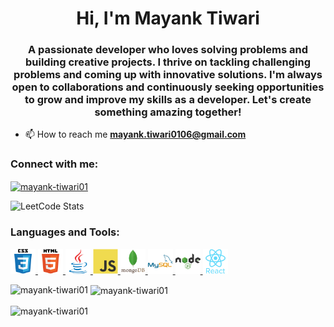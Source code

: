 <h1 align="center">Hi, I'm Mayank Tiwari</h1>
<h3 align="center">A passionate developer who loves solving problems and building creative projects. I thrive on tackling challenging problems and coming up with innovative solutions. I'm always open to collaborations and continuously seeking opportunities to grow and improve my skills as a developer. Let's create something amazing together!</h3>

- 📫 How to reach me **mayank.tiwari0106@gmail.com**

<h3 align="left">Connect with me:</h3>
<p align="left">
<a href="https://www.leetcode.com/mayank-tiwari01" target="blank"><img align="center" src="https://raw.githubusercontent.com/rahuldkjain/github-profile-readme-generator/master/src/images/icons/Social/leet-code.svg" alt="mayank-tiwari01" height="30" width="40" /></a>
</p>

![LeetCode Stats](https://leetcard.jacoblin.cool/Mayank-Tiwari01?theme=light&font=Harmattan&ext=heatmap)

<h3 align="left">Languages and Tools:</h3>
<p align="left"> <a href="https://www.w3schools.com/css/" target="_blank" rel="noreferrer"> <img src="https://raw.githubusercontent.com/devicons/devicon/master/icons/css3/css3-original-wordmark.svg" alt="css3" width="40" height="40"/> </a> <a href="https://www.w3.org/html/" target="_blank" rel="noreferrer"> <img src="https://raw.githubusercontent.com/devicons/devicon/master/icons/html5/html5-original-wordmark.svg" alt="html5" width="40" height="40"/> </a> <a href="https://www.java.com" target="_blank" rel="noreferrer"> <img src="https://raw.githubusercontent.com/devicons/devicon/master/icons/java/java-original.svg" alt="java" width="40" height="40"/> </a> <a href="https://developer.mozilla.org/en-US/docs/Web/JavaScript" target="_blank" rel="noreferrer"> <img src="https://raw.githubusercontent.com/devicons/devicon/master/icons/javascript/javascript-original.svg" alt="javascript" width="40" height="40"/> </a> <a href="https://www.mongodb.com/" target="_blank" rel="noreferrer"> <img src="https://raw.githubusercontent.com/devicons/devicon/master/icons/mongodb/mongodb-original-wordmark.svg" alt="mongodb" width="40" height="40"/> </a> <a href="https://www.mysql.com/" target="_blank" rel="noreferrer"> <img src="https://raw.githubusercontent.com/devicons/devicon/master/icons/mysql/mysql-original-wordmark.svg" alt="mysql" width="40" height="40"/> </a> <a href="https://nodejs.org" target="_blank" rel="noreferrer"> <img src="https://raw.githubusercontent.com/devicons/devicon/master/icons/nodejs/nodejs-original-wordmark.svg" alt="nodejs" width="40" height="40"/> </a> <a href="https://reactjs.org/" target="_blank" rel="noreferrer"> <img src="https://raw.githubusercontent.com/devicons/devicon/master/icons/react/react-original-wordmark.svg" alt="react" width="40" height="40"/> </a> </p>

<p><img align="left" src="https://github-readme-stats.vercel.app/api/top-langs?username=mayank-tiwari01&show_icons=true&locale=en&layout=compact" alt="mayank-tiwari01" /></p>

<p>&nbsp;<img align="center" src="https://github-readme-stats.vercel.app/api?username=mayank-tiwari01&show_icons=true&locale=en" alt="mayank-tiwari01" /></p>

<p><img align="center" src="https://github-readme-streak-stats.herokuapp.com/?user=mayank-tiwari01&" alt="mayank-tiwari01" /></p>

